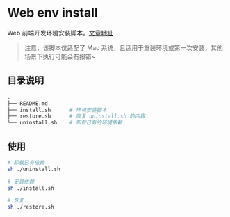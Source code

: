 # Web env install

Web 前端开发环境安装脚本。[文章地址](https://wytxer.github.io/2022/03/12/web-env-install/)

> 注意，该脚本仅适配了 Mac 系统，且适用于重装环境或第一次安装，其他场景下执行可能会有报错~


## 目录说明

```bash
.
├── README.md
├── install.sh      # 环境安装脚本
├── restore.sh      # 恢复 uninstall.sh 的内容
└── uninstall.sh    # 卸载已有的环境依赖
```


## 使用

```bash
# 卸载已有依赖
sh ./uninstall.sh

# 安装依赖
sh ./install.sh

# 恢复
sh ./restore.sh
```
